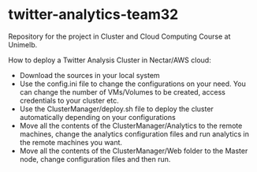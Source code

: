# twitter-analytics-team32
Repository for the project in Cluster and Cloud Computing Course at Unimelb.

How to deploy a Twitter Analysis Cluster in Nectar/AWS cloud:

- Download the sources in your local system
- Use the config.ini file to change the configurations on your need. You can change the number of VMs/Volumes to be created, access credentials to your cluster etc.
- Use the ClusterManager/deploy.sh file to deploy the cluster automatically depending on your configurations
- Move all the contents of the ClusterManager/Analytics to the remote machines, change the analytics configuration files and run analytics in the remote machines you want.
- Move all the contents of the ClusterManager/Web folder to the Master node, change configuration files and then run.



